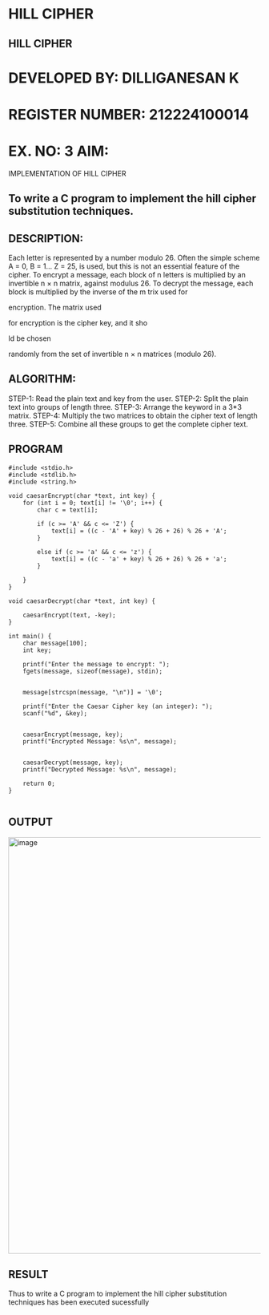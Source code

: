 # HILL CIPHER
## HILL CIPHER
# DEVELOPED BY: DILLIGANESAN K
# REGISTER NUMBER: 212224100014
# EX. NO: 3 AIM:
 

IMPLEMENTATION OF HILL CIPHER
 
## To write a C program to implement the hill cipher substitution techniques.

## DESCRIPTION:

Each letter is represented by a number modulo 26. Often the simple scheme A = 0, B
= 1... Z = 25, is used, but this is not an essential feature of the cipher. To encrypt a message, each block of n letters is  multiplied by an invertible n × n matrix, against modulus 26. To
decrypt the message, each block is multiplied by the inverse of the m trix used for
 
encryption. The matrix used
 
for encryption is the cipher key, and it sho
 
ld be chosen
 
randomly from the set of invertible n × n matrices (modulo 26).


## ALGORITHM:

STEP-1: Read the plain text and key from the user. STEP-2: Split the plain text into groups of length three. STEP-3: Arrange the keyword in a 3*3 matrix.
STEP-4: Multiply the two matrices to obtain the cipher text of length three.
STEP-5: Combine all these groups to get the complete cipher text.

## PROGRAM 
```
#include <stdio.h>
#include <stdlib.h>
#include <string.h>

void caesarEncrypt(char *text, int key) {
    for (int i = 0; text[i] != '\0'; i++) {
        char c = text[i];

        if (c >= 'A' && c <= 'Z') {
            text[i] = ((c - 'A' + key) % 26 + 26) % 26 + 'A';
        }

        else if (c >= 'a' && c <= 'z') {
            text[i] = ((c - 'a' + key) % 26 + 26) % 26 + 'a';
        }

    }
}

void caesarDecrypt(char *text, int key) {

    caesarEncrypt(text, -key);
}

int main() {
    char message[100]; 
    int key;

    printf("Enter the message to encrypt: ");
    fgets(message, sizeof(message), stdin); 
    
    
    message[strcspn(message, "\n")] = '\0';

    printf("Enter the Caesar Cipher key (an integer): ");
    scanf("%d", &key); 
    

    caesarEncrypt(message, key);
    printf("Encrypted Message: %s\n", message);


    caesarDecrypt(message, key);
    printf("Decrypted Message: %s\n", message);

    return 0;
}


```


## OUTPUT
<img width="1629" height="831" alt="image" src="https://github.com/user-attachments/assets/74303370-3507-4200-ae89-c389c12c9d04" />


## RESULT
Thus to write a C program to implement the hill cipher substitution techniques has been executed sucessfully
